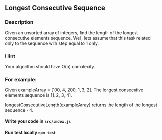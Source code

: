 ## Longest Consecutive Sequence

### Description
Given an unsorted array of integers, find the length of the longest consecutive elements sequence.
Well, lets assume that this task related only to the sequence with step equal to 1 only.

### Hint
Your algorithm should have O(n) complexity.

### For example:
Given exampleArray = [100, 4, 200, 1, 3, 2].
The longest consecutive elements sequence is [1, 2, 3, 4].

longestConsecutiveLength(exampleArray) returns the length of the longest sequence - 4.

#### Write your code in `src/index.js`
#### Run test locally `npm test`
